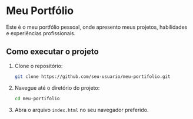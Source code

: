 # Meu Portfólio

Este é o meu portfólio pessoal, onde apresento meus projetos, habilidades e experiências profissionais.

## Como executar o projeto

1. Clone o repositório:

   ```sh
   git clone https://github.com/seu-usuario/meu-portifolio.git
   ```

2. Navegue até o diretório do projeto:

   ```sh
   cd meu-portifolio
   ```

3. Abra o arquivo `index.html` no seu navegador preferido.
